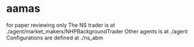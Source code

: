 # aamas
for paper reviewing only
The NS trader is at ./agent/market_makers/NHPBackgroundTrader
Other agents is at ./agent
Configurations are defined at ./ns_abm
